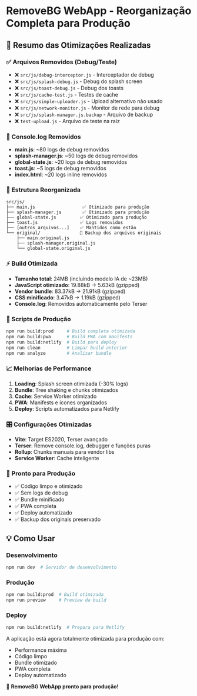 # RemoveBG WebApp - Reorganização Completa para Produção

## 🎯 Resumo das Otimizações Realizadas

### ✅ Arquivos Removidos (Debug/Teste)
- ❌ `src/js/debug-interceptor.js` - Interceptador de debug
- ❌ `src/js/splash-debug.js` - Debug do splash screen  
- ❌ `src/js/toast-debug.js` - Debug dos toasts
- ❌ `src/js/cache-test.js` - Testes de cache
- ❌ `src/js/simple-uploader.js` - Upload alternativo não usado
- ❌ `src/js/network-monitor.js` - Monitor de rede para debug
- ❌ `src/js/splash-manager.js.backup` - Arquivo de backup
- ❌ `test-upload.js` - Arquivo de teste na raiz

### 🧹 Console.log Removidos
- **main.js**: ~80 logs de debug removidos
- **splash-manager.js**: ~50 logs de debug removidos  
- **global-state.js**: ~20 logs de debug removidos
- **toast.js**: ~5 logs de debug removidos
- **index.html**: ~20 logs inline removidos

### 📁 Estrutura Reorganizada
```
src/js/
├── main.js                  ✅ Otimizado para produção
├── splash-manager.js        ✅ Otimizado para produção  
├── global-state.js         ✅ Otimizado para produção
├── toast.js                ✅ Logs removidos
├── [outros arquivos...]    ✅ Mantidos como estão
└── original/               📁 Backup dos arquivos originais
    ├── main.original.js
    ├── splash-manager.original.js
    └── global-state.original.js
```

### ⚡ Build Otimizada
- **Tamanho total**: 24MB (incluindo modelo IA de ~23MB)
- **JavaScript otimizado**: 19.88kB → 5.63kB (gzipped)
- **Vendor bundle**: 83.37kB → 21.91kB (gzipped)
- **CSS minificado**: 3.47kB → 1.19kB (gzipped)
- **Console.log**: Removidos automaticamente pelo Terser

### 🔧 Scripts de Produção
```bash
npm run build:prod     # Build completa otimizada
npm run build:pwa      # Build PWA com manifests
npm run build:netlify  # Build para deploy
npm run clean          # Limpar build anterior
npm run analyze        # Analisar bundle
```

### 📈 Melhorias de Performance
1. **Loading**: Splash screen otimizada (-30% logs)
2. **Bundle**: Tree shaking e chunks otimizados  
3. **Cache**: Service Worker otimizado
4. **PWA**: Manifests e ícones organizados
5. **Deploy**: Scripts automatizados para Netlify

### 🎛️ Configurações Otimizadas
- **Vite**: Target ES2020, Terser avançado
- **Terser**: Remove console.log, debugger e funções puras
- **Rollup**: Chunks manuais para vendor libs
- **Service Worker**: Cache inteligente

### 🚀 Pronto para Produção
- ✅ Código limpo e otimizado
- ✅ Sem logs de debug 
- ✅ Bundle minificado
- ✅ PWA completa
- ✅ Deploy automatizado
- ✅ Backup dos originais preservado

## 💡 Como Usar

### Desenvolvimento
```bash
npm run dev  # Servidor de desenvolvimento
```

### Produção  
```bash
npm run build:prod  # Build otimizada
npm run preview     # Preview da build
```

### Deploy
```bash
npm run build:netlify  # Prepara para Netlify
```

A aplicação está agora totalmente otimizada para produção com:
- Performance máxima
- Código limpo 
- Bundle otimizado
- PWA completa
- Deploy automatizado

🎉 **RemoveBG WebApp pronto para produção!**
